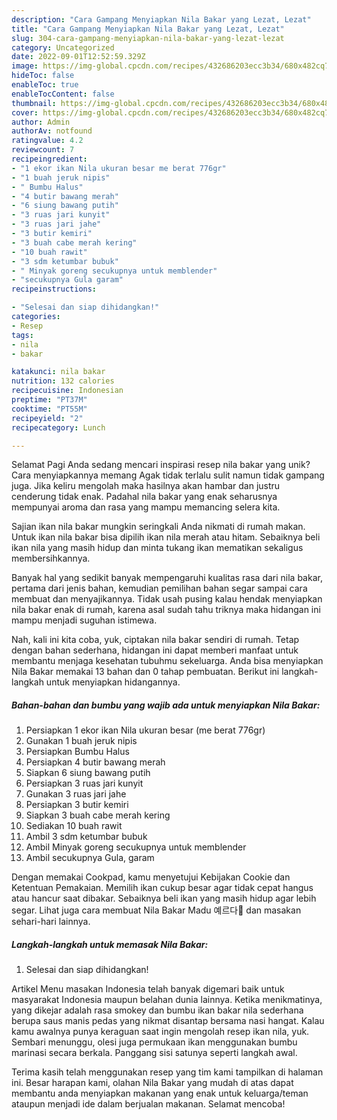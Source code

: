 ```yaml
---
description: "Cara Gampang Menyiapkan Nila Bakar yang Lezat, Lezat"
title: "Cara Gampang Menyiapkan Nila Bakar yang Lezat, Lezat"
slug: 304-cara-gampang-menyiapkan-nila-bakar-yang-lezat-lezat
category: Uncategorized
date: 2022-09-01T12:52:59.329Z
image: https://img-global.cpcdn.com/recipes/432686203ecc3b34/680x482cq70/nila-bakar-foto-resep-utama.jpg
hideToc: false
enableToc: true
enableTocContent: false
thumbnail: https://img-global.cpcdn.com/recipes/432686203ecc3b34/680x482cq70/nila-bakar-foto-resep-utama.jpg
cover: https://img-global.cpcdn.com/recipes/432686203ecc3b34/680x482cq70/nila-bakar-foto-resep-utama.jpg
author: Admin
authorAv: notfound
ratingvalue: 4.2
reviewcount: 7
recipeingredient:
- "1 ekor ikan Nila ukuran besar me berat 776gr"
- "1 buah jeruk nipis"
- " Bumbu Halus"
- "4 butir bawang merah"
- "6 siung bawang putih"
- "3 ruas jari kunyit"
- "3 ruas jari jahe"
- "3 butir kemiri"
- "3 buah cabe merah kering"
- "10 buah rawit"
- "3 sdm ketumbar bubuk"
- " Minyak goreng secukupnya untuk memblender"
- "secukupnya Gula garam"
recipeinstructions:

- "Selesai dan siap dihidangkan!"
categories:
- Resep
tags:
- nila
- bakar

katakunci: nila bakar 
nutrition: 132 calories
recipecuisine: Indonesian
preptime: "PT37M"
cooktime: "PT55M"
recipeyield: "2"
recipecategory: Lunch

---
```



Selamat Pagi Anda sedang mencari inspirasi resep nila bakar yang unik? Cara menyiapkannya memang Agak tidak terlalu sulit namun tidak gampang juga. Jika keliru mengolah maka hasilnya akan hambar dan justru cenderung tidak enak. Padahal nila bakar yang enak seharusnya mempunyai aroma dan rasa yang mampu memancing selera kita.


Sajian ikan nila bakar mungkin seringkali Anda nikmati di rumah makan. Untuk ikan nila bakar bisa dipilih ikan nila merah atau hitam. Sebaiknya beli ikan nila yang masih hidup dan minta tukang ikan mematikan sekaligus membersihkannya.

Banyak hal yang sedikit banyak mempengaruhi kualitas rasa dari nila bakar, pertama dari jenis bahan, kemudian pemilihan bahan segar sampai cara membuat dan menyajikannya. Tidak usah pusing kalau hendak menyiapkan nila bakar enak di rumah, karena asal sudah tahu triknya maka hidangan ini mampu menjadi suguhan istimewa.


Nah, kali ini kita coba, yuk, ciptakan nila bakar sendiri di rumah. Tetap dengan bahan sederhana, hidangan ini dapat memberi manfaat untuk membantu menjaga kesehatan tubuhmu sekeluarga. Anda bisa menyiapkan Nila Bakar memakai 13 bahan dan 0 tahap pembuatan. Berikut ini langkah-langkah untuk menyiapkan hidangannya.

<!--inarticleads1-->

##### Bahan-bahan dan bumbu yang wajib ada untuk menyiapkan Nila Bakar:

1. Persiapkan 1 ekor ikan Nila ukuran besar (me berat 776gr)
1. Gunakan 1 buah jeruk nipis
1. Persiapkan  Bumbu Halus
1. Persiapkan 4 butir bawang merah
1. Siapkan 6 siung bawang putih
1. Persiapkan 3 ruas jari kunyit
1. Gunakan 3 ruas jari jahe
1. Persiapkan 3 butir kemiri
1. Siapkan 3 buah cabe merah kering
1. Sediakan 10 buah rawit
1. Ambil 3 sdm ketumbar bubuk
1. Ambil  Minyak goreng secukupnya untuk memblender
1. Ambil secukupnya Gula, garam


Dengan memakai Cookpad, kamu menyetujui Kebijakan Cookie dan Ketentuan Pemakaian. Memilih ikan cukup besar agar tidak cepat hangus atau hancur saat dibakar. Sebaiknya beli ikan yang masih hidup agar lebih segar. Lihat juga cara membuat Nila Bakar Madu 예르다🍯 dan masakan sehari-hari lainnya. 

<!--inarticleads2-->

##### Langkah-langkah untuk memasak Nila Bakar:


1. Selesai dan siap dihidangkan!

Artikel Menu masakan Indonesia telah banyak digemari baik untuk masyarakat Indonesia maupun belahan dunia lainnya. Ketika menikmatinya, yang dikejar adalah rasa smokey dan bumbu ikan bakar nila sederhana berupa saus manis pedas yang nikmat disantap bersama nasi hangat. Kalau kamu awalnya punya keraguan saat ingin mengolah resep ikan nila, yuk. Sembari menunggu, olesi juga permukaan ikan menggunakan bumbu marinasi secara berkala. Panggang sisi satunya seperti langkah awal. 

Terima kasih telah menggunakan resep yang tim kami tampilkan di halaman ini. Besar harapan kami, olahan Nila Bakar yang mudah di atas dapat membantu anda menyiapkan makanan yang enak untuk keluarga/teman ataupun menjadi ide dalam berjualan makanan. Selamat mencoba!
